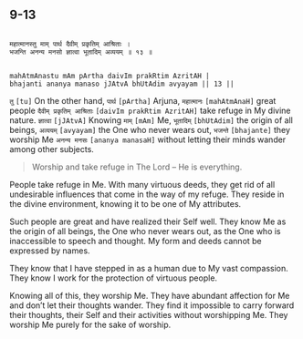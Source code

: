 ## 9-13


```shloka-sa

महात्मानस्तु माम् पार्थ दैवीम् प्रकृतिम् आश्रिताः ।
भजन्ति अनन्य मनसो ज्ञात्वा भूतादिम् अव्ययम् ॥ १३ ॥

```
```shloka-sa-hk

mahAtmAnastu mAm pArtha daivIm prakRtim AzritAH |
bhajanti ananya manaso jJAtvA bhUtAdim avyayam || 13 ||

```
`तु` `[tu]` On the other hand, `पार्थ` `[pArtha]` Arjuna, `महात्मानः` `[mahAtmAnaH]` great people `दैवीम् प्रकृतिम् आश्रिताः` `[daivIm prakRtim AzritAH]` take refuge in My divine nature. `ज्ञात्वा` `[jJAtvA]` Knowing `माम्` `[mAm]` Me, `भूतादिम्` `[bhUtAdim]` the origin of all beings, `अव्ययम्` `[avyayam]` the One who never wears out, `भजन्ते` `[bhajante]` they worship Me `अनन्य मनसः` `[ananya manasaH]` without letting their minds wander among other subjects.


<a name='applnote_148'></a>
> Worship and take refuge in The Lord – He is everything.



People take refuge in Me. With many virtuous deeds, they get rid of all undesirable influences that come in the way of my refuge. They reside in the divine environment, knowing it to be one of My attributes. 

Such people are great and have realized their Self well. They know Me as the origin of all beings, the One who never wears out, as the One who is inaccessible to speech and thought. My form and deeds cannot be expressed by names. 

They know that I have stepped in as a human due to My vast compassion. They know I work for the protection of virtuous people. 

Knowing all of this, they worship Me. They have abundant affection for Me and don’t let their thoughts wander. They find it impossible to carry forward their thoughts, their Self and their activities without worshipping Me. They worship Me purely for the sake of worship.


